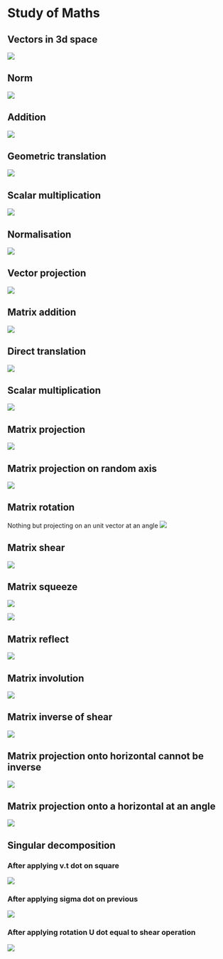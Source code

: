 # Study of Maths 

## Vectors in 3d space
![](3d.png)

## Norm
![](norm.png)

## Addition
![](addition.png)

## Geometric translation
![](translation.png)

## Scalar multiplication
![](scalarmul.png)

## Normalisation
![](normalisation.png)

## Vector projection
![](projection.png)

## Matrix addition
![](matrix_add.png)

## Direct translation
![](matrix_translation.png)

## Scalar multiplication
![](m_scalar_mul.png)

## Matrix projection
![](m_plot_projection.png)

## Matrix projection on random axis
![](m_projection_randomaxis.png)

## Matrix rotation
Nothing but projecting on an unit vector at an angle
![](m_rotation.png)

## Matrix shear
![](shear_square.png)

## Matrix squeeze
![](squeeze.png)

![](square_squeeze.png)

## Matrix reflect
![](reflect.png)

## Matrix involution
![](m_involution.png)

## Matrix inverse of shear
![](inverse.png)

## Matrix projection onto horizontal cannot be inverse
![](not_inverse.png)

## Matrix projection onto a horizontal at an angle
![](project_angled.png)

## Singular decomposition
### After applying v.t dot on square
![](sd_1.png)

### After applying sigma dot on previous
![](sd_2.png)

### After applying rotation U dot equal to shear operation
![](sd_3.png)